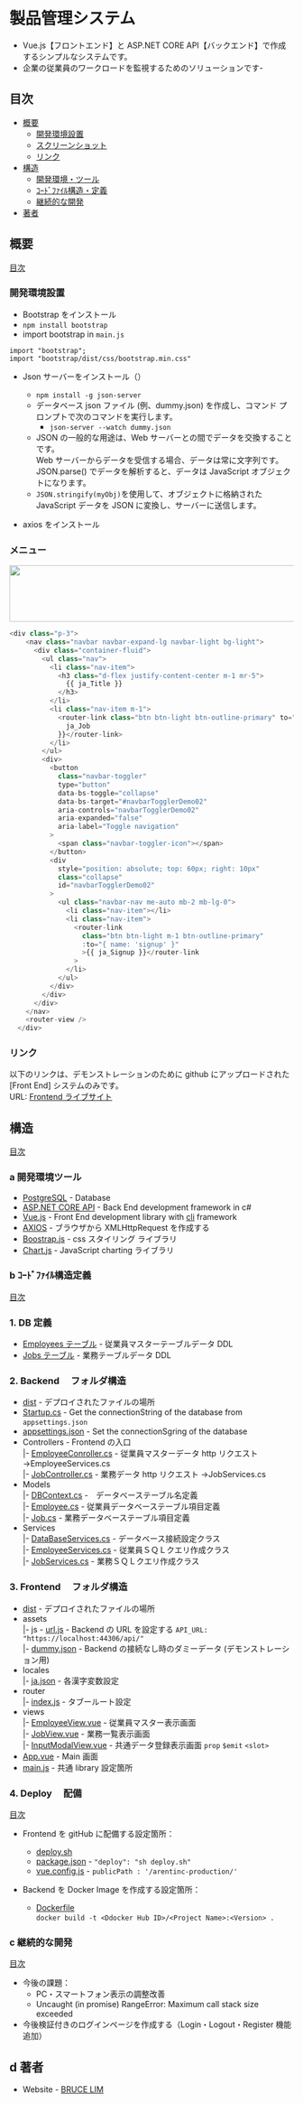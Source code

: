 # 製品管理システム

- Vue.js【フロントエンド】と ASP.NET CORE API【バックエンド】で作成するシンプルなシステムです。<br>
- 企業の従業員のワークロードを監視するためのソリューションです-

## 目次

- [概要](#概要)
  - [開発環境設置](#開発環境設置)
  - [スクリーンショット](#スクリーンショット)
  - [リンク](#リンク)
- [構造](#構造)
  - [開発環境・ツール](#a-開発環境ツール)
  - [ｺｰﾄﾞﾌｧｲﾙ構造・定義](#b-ｺｰﾄﾞﾌｧｲﾙ構造定義)
  - [継続的な開発](#c-継続的な開発)
- [著者](#d-著者)

## 概要

[目次](#目次)

### 開発環境設置

- Bootstrap をインストール
- `npm install bootstrap`
- import bootstrap in `main.js`

```
import "bootstrap";
import "bootstrap/dist/css/bootstrap.min.css"
```

- Json サーバーをインストール（）

  - `npm install -g json-server`
  - データベース json ファイル (例、dummy.json) を作成し、コマンド プロンプトで次のコマンドを実行します。
    - `json-server --watch dummy.json`
  - JSON の一般的な用途は、Web サーバーとの間でデータを交換することです。<br>
    Web サーバーからデータを受信する場合、データは常に文字列です。<br>
    JSON.parse() でデータを解析すると、データは JavaScript オブジェクトになります。
  - `JSON.stringify(myObj)`を使用して、オブジェクトに格納された JavaScript データを JSON に変換し、サーバーに送信します。

- axios をインストール

### メニュー

<image style="width:700px;height:100px" src="./document/menu.png" />

```vue.js
<div class="p-3">
    <nav class="navbar navbar-expand-lg navbar-light bg-light">
      <div class="container-fluid">
        <ul class="nav">
          <li class="nav-item">
            <h3 class="d-flex justify-content-center m-1 mr-5">
              {{ ja_Title }}
            </h3>
          </li>
          <li class="nav-item m-1">
            <router-link class="btn btn-light btn-outline-primary" to="/">{{
              ja_Job
            }}</router-link>
          </li>
        </ul>
        <div>
          <button
            class="navbar-toggler"
            type="button"
            data-bs-toggle="collapse"
            data-bs-target="#navbarTogglerDemo02"
            aria-controls="navbarTogglerDemo02"
            aria-expanded="false"
            aria-label="Toggle navigation"
          >
            <span class="navbar-toggler-icon"></span>
          </button>
          <div
            style="position: absolute; top: 60px; right: 10px"
            class="collapse"
            id="navbarTogglerDemo02"
          >
            <ul class="navbar-nav me-auto mb-2 mb-lg-0">
              <li class="nav-item"></li>
              <li class="nav-item">
                <router-link
                  class="btn btn-light m-1 btn-outline-primary"
                  :to="{ name: 'signup' }"
                  >{{ ja_Signup }}</router-link
                >
              </li>
            </ul>
          </div>
        </div>
      </div>
    </nav>
    <router-view />
  </div>
```

### リンク

以下のリンクは、デモンストレーションのために github にアップロードされた [Front End] システムのみです。<br>
URL: [Frontend ライブサイト](https://potatoscript.github.io/system-oilseal/)

## 構造

[目次](#目次)

### a 開発環境ツール

- [PostgreSQL](https://www.postgresql.org/) - Database
- [ASP.NET CORE API](https://docs.microsoft.com/en-us/aspnet/core/?view=aspnetcore-6.0) - Back End development framework in c#
- [Vue.js](https://vuejs.org/) - Front End development library with [cli](https://cli.vuejs.org/) framework
- [AXIOS](https://axios-http.com/docs/intro) - ブラウザから XMLHttpRequest を作成する
- [Boostrap.js](https://getbootstrap.com/) - css スタイリング ライブラリ
- [Chart.js](https://chartjs.org/) - JavaScript charting ライブラリ

### b ｺｰﾄﾞﾌｧｲﾙ構造定義

[目次](#目次)

### 1. DB 定義

- [Employees テーブル](./document/Employees.sql) - 従業員マスターテーブルデータ DDL
- [Jobs テーブル](./document/Jobs.sql) - 業務テーブルデータ DDL

### 2. Backend 　フォルダ構造

- [dist](./arentinc-api/dist) - デプロイされたファイルの場所<br>
- [Startup.cs](./arentinc-api/Startup.cs) - Get the connectionString of the database from `appsettings.json`
- [appsettings.json](./arentinc-api/appsettings.json) - Set the connectionSgring of the database
- Controllers - Frontend の入口 <br>
  |- [EmployeeConroller.cs](./arentinc-api/Controllers/EmployeeController.cs) - 従業員マスターデータ http リクエスト →EmployeeServices.cs <br>
  |- [JobController.cs](./arentinc-api/Controllers/JobController.cs) - 業務データ http リクエスト →JobServices.cs <br>
- Models<br>
  |- [DBContext.cs](./arentinc-api/Models/DBContext.cs) -　データベーステーブル名定義 <br>
  |- [Employee.cs](./arentinc-api/Models/Employee.cs) - 従業員データベーステーブル項目定義 <br>
  |- [Job.cs](./arentinc-api/Models/Job.cs) - 業務データベーステーブル項目定義 <br>
- Services <br>
  |- [DataBaseServices.cs](./arentinc-api/Services/DataBaseServices.cs) - データベース接続設定クラス <br>
  |- [EmployeeServices.cs](./arentinc-api/Services/EmployeeServices.cs) - 従業員ＳＱＬクエリ作成クラス <br>
  |- [JobServices.cs](./arentinc-api/Services/JobServices.cs) - 業務ＳＱＬクエリ作成クラス <br>

### 3. Frontend 　フォルダ構造

- [dist](./arentinc-ui/dist) - デプロイされたファイルの場所<br>
- assets<br>
  |- js - [url.js](./arentinc-ui/src/assets/js/url.js) - Backend の URL を設定する `API_URL: "https://localhost:44306/api/"` <br>
  |- [dummy.json](./arentinc-ui/src/assets/dummy.json) - Backend の接続なし時のダミーデータ (デモンストレーション用) <br>
- locales<br>
  |- [ja.json](./arentinc-ui/src/locales/ja.json) - 各漢字変数設定 <br>
- router<br>
  |- [index.js](./arentinc-ui/src/router/index.js) - タブールート設定<br>
- views<br>
  |- [EmployeeView.vue](./arentinc-ui/src/views/EmployeeView.vue) - 従業員マスター表示画面 <br>
  |- [JobView.vue](./arentinc-ui/src/views/JobView.vue) - 業務一覧表示画面 <br>
  |- [InputModalView.vue](./arentinc-ui/src/views/InputModalView.vue) - 共通データ登録表示画面 `prop` `$emit` `<slot>` <br>
- [App.vue](./arentinc-ui/src/App.vue) - Main 画面 <br>
- [main.js](./arentinc-ui/src/main.js) - 共通 library 設定箇所

### 4. Deploy 　配備

[目次](#目次)

- Frontend を gitHub に配備する設定箇所：

  - [deploy.sh](./arentinc-ui/deploy.sh)
  - [package.json](./arentinc-ui/package.json) - `"deploy": "sh deploy.sh"`
  - [vue.config.js](./arentinc-ui/vue.config.js) - `publicPath : '/arentinc-production/'`

- Backend を Docker Image を作成する設定箇所：
  - [Dockerfile](./arentinc-api/Dockerfile) <br>
    `docker build -t <Ddocker Hub ID>/<Project Name>:<Version> .`

### c 継続的な開発

[目次](#目次)

- 今後の課題：
  - PC・スマートフォン表示の調整改善
  - Uncaught (in promise) RangeError: Maximum call stack size exceeded
- 今後検証付きのログインページを作成する（Login・Logout・Register 機能追加）

## d 著者

- Website - [BRUCE LIM](https://potatoscript.github.io/resume/)
